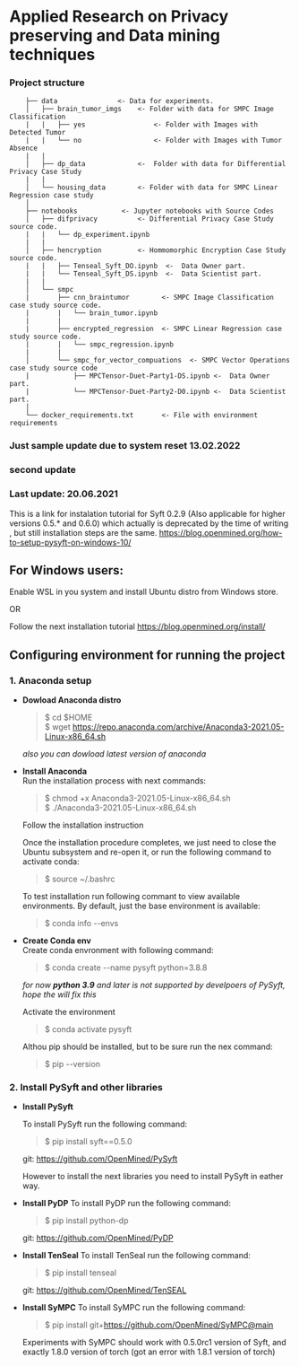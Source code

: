 # Applied Research on Privacy preserving and Data mining techniques
### Project structure
```
    ├── data               <- Data for experiments.
    │   ├── brain_tumor_imgs    <- Folder with data for SMPC Image Classification
    |   |   ├── yes                 <- Folder with Images with Detected Tumor
    |   |   └── no                  <- Folder with Images with Tumor Absence
    |   |
    │   ├── dp_data             <-  Folder with data for Differential Privacy Case Study        
    |   |
    │   └── housing_data        <- Folder with data for SMPC Linear Regression case study 
    │
    ├── notebooks           <- Jupyter notebooks with Source Codes
    │   ├── difprivacy          <- Differential Privacy Case Study source code.              
    |   |   └── dp_experiment.ipynb    
    |   |
    │   ├── hencryption         <- Hommomorphic Encryption Case Study source code.
    |   |   ├── Tenseal_Syft_DO.ipynb  <-  Data Owner part.
    |   |   └── Tenseal_Syft_DS.ipynb  <-  Data Scientist part.
    |   |   
    │   └── smpc
    |       ├── cnn_braintumor        <- SMPC Image Classification case study source code.
    |       |   └── brain_tumor.ipynb      
    |       |   
    |       ├── encrypted_regression  <- SMPC Linear Regression case study source code.
    |       |   └── smpc_regression.ipynb  
    |       | 
    │       └── smpc_for_vector_compuations  <- SMPC Vector Operations case study source code
    |           ├── MPCTensor-Duet-Party1-DS.ipynb <-  Data Owner part.
    |           └── MPCTensor-Duet-Party2-D0.ipynb <-  Data Scientist part.
    │ 
    └── docker_requirements.txt       <- File with environment requirements

```


### Just sample update due to system reset 13.02.2022
### second update
### Last update: 20.06.2021

This is a link for instalation tutorial for Syft 0.2.9 (Also applicable for higher versions 0.5.* and 0.6.0) which 
actually is deprecated by the time of writing , but still installation steps are the same. 
https://blog.openmined.org/how-to-setup-pysyft-on-windows-10/

## For Windows users:

Enable WSL in you system and install Ubuntu distro 
from Windows store.

OR

Follow the next installation tutorial https://blog.openmined.org/install/  

## Configuring environment for running the project



### 1. Anaconda setup
- **Dowload Anaconda distro**
    > $ cd $HOME \
    > $ wget https://repo.anaconda.com/archive/Anaconda3-2021.05-Linux-x86_64.sh

    *also you can dowload latest version of anaconda*
- **Install Anaconda**\
    Run the installation process with next commands:  
    > $ chmod +x Anaconda3-2021.05-Linux-x86_64.sh \
    > $ ./Anaconda3-2021.05-Linux-x86_64.sh

    Follow the installation instruction

    Once the installation procedure completes, we just need to close the Ubuntu subsystem and re-open it, or run the following command to activate conda:

    > $ source ~/.bashrc

    To test installation run following commant to view available environments. By default, just the base environment is available:
     
    > $ conda info --envs

- **Create Conda env** \
    Create conda envronment with following command:

    > $ conda create --name pysyft python=3.8.8

    *for now __python 3.9__ and later is not supported by develpoers of PySyft, hope the will fix this*

    Activate the environment
    > $ conda activate pysyft

    Althou pip should be installed, but to be sure run the nex command:

    > $ pip --version

### 2. Install  PySyft and other libraries
- **Install PySyft**

    To install PySyft run the following command:

    > $ pip install syft==0.5.0

    git: https://github.com/OpenMined/PySyft

    However to install the next libraries you need to install PySyft in eather way.

- **Install PyDP**
    To install PyDP run the following command:
    >  $ pip install python-dp

    git: https://github.com/OpenMined/PyDP

- **Install TenSeal**
    To install TenSeal run the following command:
    >  $ pip install tenseal
    
    git: https://github.com/OpenMined/TenSEAL

- **Install SyMPC**
    To install SyMPC run the following command:

    > $ pip install git+https://github.com/OpenMined/SyMPC@main

    Experiments with SyMPC should work with 0.5.0rc1 version of Syft, and exactly 1.8.0 version of torch (got an error with 1.8.1 version of torch)





